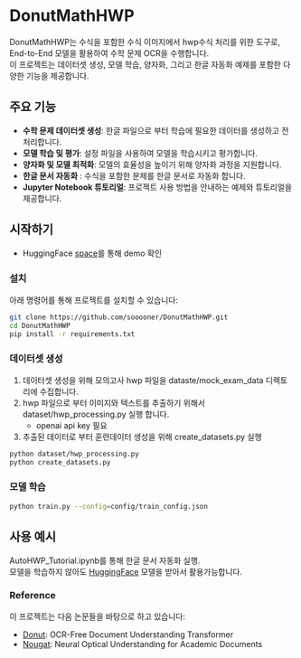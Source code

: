 # DonutMathHWP

DonutMathHWP는 수식을 포함한 수식 이미지에서 hwp수식 처리를 위한 도구로, End-to-End 모델을 활용하여 수학 문제 OCR을 수행합니다.  
이 프로젝트는 데이터셋 생성, 모델 학습, 양자화, 그리고 한글 자동화 예제를 포함한 다양한 기능을 제공합니다.

## 주요 기능
- **수학 문제 데이터셋 생성**: 한글 파일으로 부터 학습에 필요한 데이터를 생성하고 전처리합니다.
- **모델 학습 및 평가**: 설정 파일을 사용하여 모델을 학습시키고 평가합니다.
- **양자화 및 모델 최적화**: 모델의 효율성을 높이기 위해 양자화 과정을 지원합니다.
- **한글 문서 자동화** : 수식을 포함한 문제를 한글 문서로 자동화 합니다.
- **Jupyter Notebook 튜토리얼**: 프로젝트 사용 방법을 안내하는 예제와 튜토리얼을 제공합니다.

## 시작하기
+ HuggingFace [space](https://huggingface.co/spaces/sooooner/HanOCRMath)를 통해 demo 확인

### 설치

아래 명령어를 통해 프로젝트를 설치할 수 있습니다:

```bash
git clone https://github.com/sooooner/DonutMathHWP.git
cd DonutMathHWP
pip install -r requirements.txt
```

### 데이터셋 생성
1. 데이터셋 생성을 위해 모의고사 hwp 파일을 dataste/mock_exam_data 디렉토리에 수집합니다.
2. hwp 파일으로 부터 이미지와 텍스트를 추출하기 위해서 dataset/hwp_processing.py 실행 합니다.
    + openai api key 필요
3. 추출된 데이터로 부터 훈련데이터 생성을 위해 create_datasets.py 실행
```bash
python dataset/hwp_processing.py 
python create_datasets.py
```

### 모델 학습
```bash
python train.py --config=config/train_config.json
```

## 사용 예시
AutoHWP_Tutorial.ipynb를 통해 한글 문서 자동화 실행.  
모델을 학습하지 않아도 [HuggingFace](https://huggingface.co/sooooner/donut-math-small-quantized) 모델을 받아서 활용가능합니다.


### **Reference**
이 프로젝트는 다음 논문들을 바탕으로 하고 있습니다:  
+ [Donut]((https://github.com/clovaai/donut)): OCR-Free Document Understanding Transformer 
+ [Nougat]((https://github.com/facebookresearch/nougat)): Neural Optical Understanding for Academic Documents
